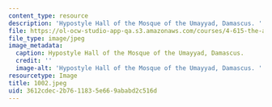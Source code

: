 ```yaml
---
content_type: resource
description: 'Hypostyle Hall of the Mosque of the Umayyad, Damascus. '
file: https://ol-ocw-studio-app-qa.s3.amazonaws.com/courses/4-615-the-architecture-of-cairo-spring-2002/3612cdec2b7611835e669ababd2c516d_1002.jpeg
file_type: image/jpeg
image_metadata:
  caption: Hypostyle Hall of the Mosque of the Umayyad, Damascus.
  credit: ''
  image-alt: 'Hypostyle Hall of the Mosque of the Umayyad, Damascus. '
resourcetype: Image
title: 1002.jpeg
uid: 3612cdec-2b76-1183-5e66-9ababd2c516d
---
```

